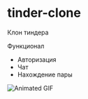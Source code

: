 # tinder-clone

Клон тиндера

Функционал

- Авторизация
- Чат
- Нахождение пары

![Animated GIF](./demo.gif)
